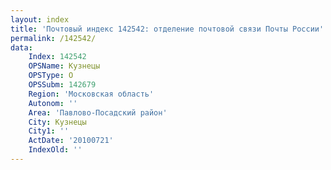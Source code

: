 ```yaml
---
layout: index
title: 'Почтовый индекс 142542: отделение почтовой связи Почты России'
permalink: /142542/
data:
    Index: 142542
    OPSName: Кузнецы
    OPSType: О
    OPSSubm: 142679
    Region: 'Московская область'
    Autonom: ''
    Area: 'Павлово-Посадский район'
    City: Кузнецы
    City1: ''
    ActDate: '20100721'
    IndexOld: ''
---
```

